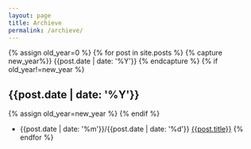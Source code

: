 ```yaml
---
layout: page
title: Archieve
permalink: /archieve/
---
```


{% assign old_year=0 %}
{% for post in site.posts %}
{% capture new_year%}} {{post.date | date: '%Y'}} {% endcapture %}
{% if old_year!=new_year %}
## {{post.date | date: '%Y'}}
{% assign old_year=new_year %}
{% endif %}
- {{post.date | date: '%m'}}/{{post.date | date: '%d'}} [{{post.title}}]({{post.url}}) 
{% endfor %}